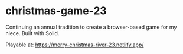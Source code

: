 # christmas-game-23

Continuing an annual tradition to create a browser-based game for my niece.
Built with Solid.

Playable at: https://merry-christmas-river-23.netlify.app/
